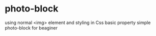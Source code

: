 # photo-block
using normal &lt;img> element and styling in Css basic property
simple photo-block for beaginer
